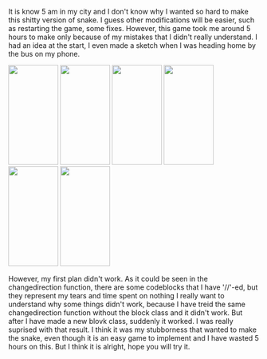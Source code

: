 It is know 5 am in my city and I don't know why I wanted so hard to make this shitty version of snake. I guess other modifications will be easier, such as restarting the game, some fixes.
However, this game took me around 5 hours to make only because of my mistakes that I didn't really understand. I had an idea at the start, I even made a sketch when I was heading home 
by the bus on my phone. 


<img src= "https://user-images.githubusercontent.com/71120362/120248604-b1944080-c299-11eb-8935-4490dd66acb5.jpg" width="100" height="200">
<img src= "https://user-images.githubusercontent.com/71120362/120248605-b3f69a80-c299-11eb-91dd-d29d4d050d2b.jpg" width="100" height="200">
<img src= "https://user-images.githubusercontent.com/71120362/120248607-b5c05e00-c299-11eb-9ba7-e02736fb28cd.jpg" width="100" height="200">


<img src= "https://user-images.githubusercontent.com/71120362/120248609-b78a2180-c299-11eb-9a3f-bd3d5ba5748b.jpg" width="100" height="200">
<img src= "https://user-images.githubusercontent.com/71120362/120248610-b953e500-c299-11eb-821a-59f5954591bd.jpg" width="100" height="200">
<img src= "https://user-images.githubusercontent.com/71120362/120248611-bb1da880-c299-11eb-98d0-448fe8fcd76c.jpg" width="100" height="200">


However, my first plan didn't work. As it could be seen in the changedirection function, there are some codeblocks that I have '//'-ed, but they represent my tears and time spent on nothing
I really want to understand why some things didn't work, because I have treid the same changedirection function without the block class and it didn't work. But after I have made a new blovk class,
suddenly it worked. I was really suprised with that result. I think it was my stubborness that wanted to make the snake, even though it is an easy game to implement and I have wasted 5 hours on this.
But I think it is alright, hope you will try it. 

